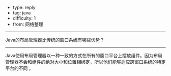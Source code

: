 - type: reply
- tag: java
- difficulty:  1
- from: 网络整理

--------

Java的布局管理器比传统的窗口系统有哪些优势？

---------

Java使用布局管理器以一种一致的方式在所有的窗口平台上摆放组件。因为布局管理器不会和组件的绝对大小和位置相绑定，所以他们能够适应跨窗口系统的特定平台的不同
。

